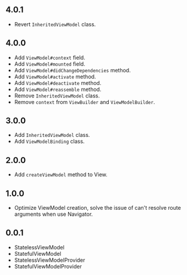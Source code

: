## 4.0.1

- Revert `InheritedViewModel` class.

## 4.0.0

- Add `ViewModel#context` field.
- Add `ViewModel#mounted` field.
- Add `ViewModel#didChangeDependencies` method.
- Add `ViewModel#activate` method.
- Add `ViewModel#deactivate` method.
- Add `ViewModel#reassemble` method.
- Remove `InheritedViewModel` class.
- Remove `context` from `ViewBuilder` and `ViewModelBuilder`.

## 3.0.0

- Add `InheritedViewModel` class.
- Add `ViewModelBinding` class.

## 2.0.0

- Add `createViewModel` method to View.

## 1.0.0

- Optimize ViewModel creation, solve the issue of can't resolve route arguments when use Navigator.

## 0.0.1

- StatelessViewModel
- StatefulViewModel
- StatelessViewModelProvider
- StatefulViewModelProvider
